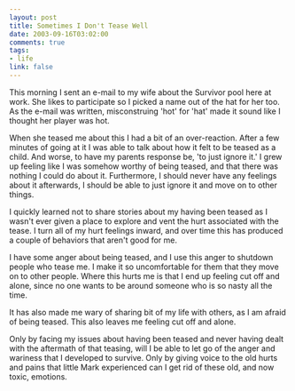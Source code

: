 ```yaml
--- 
layout: post
title: Sometimes I Don't Tease Well
date: 2003-09-16T03:02:00
comments: true
tags:
- life
link: false
---
```

This morning I sent an e-mail to my wife about the Survivor pool here at work. She likes to participate so I picked a name out of the hat for her too. As the e-mail was written, misconstruing 'hot' for 'hat' made it sound like I thought her player was hot.

When she teased me about this I had a bit of an over-reaction. After a few minutes of going at it I was able to talk about how it felt to be teased as a child. And worse, to have my parents response be, 'to just ignore it.' I grew up feeling like I was somehow worthy of being teased, and that there was nothing I could do about it. Furthermore, I should never have any feelings about it afterwards, I should be able to just ignore it and move on to other things.

I quickly learned not to share stories about my having been teased as I wasn't ever given a place to explore and vent the hurt associated with the tease. I turn  all of my hurt feelings inward, and over time this has produced a couple of behaviors that aren't good for me.

I have some anger about being teased, and I use this anger to shutdown people who tease me. I make it so uncomfortable for them that they move on to other people. Where this hurts me is that I end up feeling cut off and alone, since no one wants to be around someone who is so nasty all the time.

It has also made me wary of sharing bit of my life with others, as I am afraid of being teased. This also leaves me feeling cut off and alone.

Only by facing my issues about having been teased and never having dealt with the aftermath of that teasing, will I be able to let go of the anger and wariness that I developed to survive. Only by giving voice to the old hurts and pains that little Mark experienced can I get rid of these old, and now toxic, emotions.
